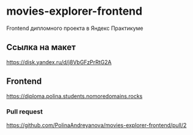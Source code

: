 # movies-explorer-frontend
Frontend дипломного проекта в Яндекс Практикуме

## Ссылка на макет
https://disk.yandex.ru/d/j8VbGFzPrRtG2A

## Frontend
https://diploma.polina.students.nomoredomains.rocks

### Pull request
https://github.com/PolinaAndreyanova/movies-explorer-frontend/pull/2